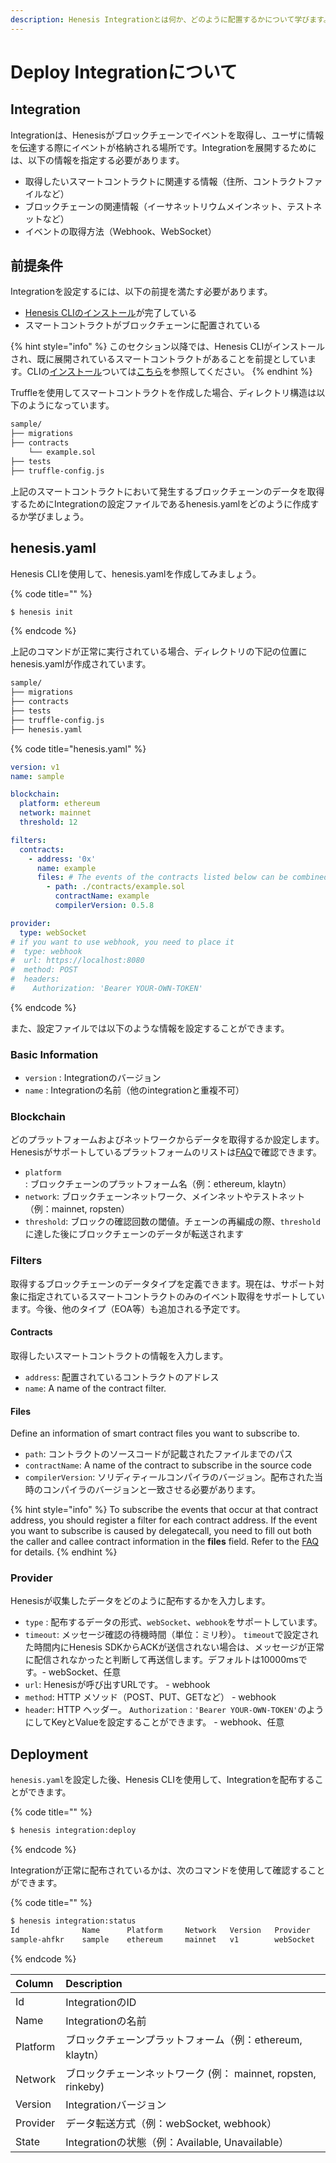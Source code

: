 ```yaml
---
description: Henesis Integrationとは何か、どのように配置するかについて学びます。
---
```


# Deploy Integrationについて

##  Integration

Integrationは、Henesisがブロックチェーンでイベントを取得し、ユーザに情報を伝達する際にイベントが格納される場所です。Integrationを展開するためには、以下の情報を指定する必要があります。

* 取得したいスマートコントラクトに関連する情報（住所、コントラクトファイルなど）
* ブロックチェーンの関連情報（イーサネットリウムメインネット、テストネットなど）
* イベントの取得方法（Webhook、WebSocket）

## 前提条件

Integrationを設定するには、以下の前提を満たす必要があります。

* [Henesis CLIのインストール](https://docs.henesis.io/v/ko/installation/henesis-cli)が完了している
* スマートコントラクトがブロックチェーンに配置されている

{% hint style="info" %}
このセクション以降では、Henesis CLIがインストールされ、既に展開されているスマートコントラクトがあることを前提としています。CLIの[インストール](https://docs.henesis.io/v/ko/installation/henesis-cli)ついては[こちら](https://docs.henesis.io/v/ko/installation/henesis-cli)を参照してください。
{% endhint %}

Truffleを使用してスマートコントラクトを作成した場合、ディレクトリ構造は以下のようになっています。

```bash
sample/
├── migrations
├── contracts
    └── example.sol
├── tests
├── truffle-config.js
```

上記のスマートコントラクトにおいて発生するブロックチェーンのデータを取得するためにIntegrationの設定ファイルであるhenesis.yamlをどのように作成するか学びましょう。

## henesis.yaml

Henesis CLIを使用して、henesis.yamlを作成してみましょう。

{% code title="" %}
```bash
$ henesis init
```
{% endcode %}

上記のコマンドが正常に実行されている場合、ディレクトリの下記の位置にhenesis.yamlが作成されています。

```bash
sample/
├── migrations
├── contracts
├── tests
├── truffle-config.js
├── henesis.yaml
```

{% code title="henesis.yaml" %}
```yaml
version: v1
name: sample

blockchain:
  platform: ethereum
  network: mainnet
  threshold: 12

filters:
  contracts:
    - address: '0x'
      name: example
      files: # The events of the contracts listed below can be combined together at this address.
        - path: ./contracts/example.sol
          contractName: example
          compilerVersion: 0.5.8

provider:
  type: webSocket
# if you want to use webhook, you need to place it
#  type: webhook
#  url: https://localhost:8080
#  method: POST
#  headers:
#    Authorization: 'Bearer YOUR-OWN-TOKEN'
```
{% endcode %}

また、設定ファイルでは以下のような情報を設定することができます。

### Basic Information

* `version` :  Integrationのバージョン
* `name` :  Integrationの名前（他のintegrationと重複不可）

### Blockchain

どのプラットフォームおよびネットワークからデータを取得するか設定します。 Henesisがサポートしているプラットフォームのリストは[FAQ](https://docs.henesis.io/v/ko/faq/supported-blockchains)で確認できます。

* `platform`: ブロックチェーンのプラットフォーム名（例：ethereum, klaytn）
* `network`: ブロックチェーンネットワーク、メインネットやテストネット（例：mainnet, ropsten）
* `threshold`: ブロックの確認回数の閾値。チェーンの再編成の際、`threshold`に達した後にブロックチェーンのデータが転送されます

### Filters

取得するブロックチェーンのデータタイプを定義できます。現在は、サポート対象に指定されているスマートコントラクトのみのイベント取得をサポートしています。今後、他のタイプ（EOA等）も追加される予定です。

#### Contracts

取得したいスマートコントラクトの情報を入力します。

* `address`: 配置されているコントラクトのアドレス
* `name`: A name of the contract filter.

#### Files

Define an information of smart contract files you want to subscribe to.

* `path`: コントラクトのソースコードが記載されたファイルまでのパス
* `contractName`: A name of the contract to subscribe in the source code
* `compilerVersion`: ソリディティールコンパイラのバージョン。配布された当時のコンパイラのバージョンと一致させる必要があります。

{% hint style="info" %}
To subscribe the events that occur at that contract address, you should register a filter for each contract address. If the event you want to subscribe is caused by delegatecall, you need to fill out both the caller and callee contract information in the **files** field. Refer to the [FAQ](https://docs.henesis.io/faq/delegatecall) for details.
{% endhint %}

### Provider

Henesisが収集したデータをどのように配布するかを入力します。

* `type` : 配布するデータの形式、`webSocket`、`webhook`をサポートしています。
* `timeout`: メッセージ確認の待機時間（単位：ミリ秒）。 `timeout`で設定された時間内にHenesis SDKからACKが送信されない場合は、メッセージが正常に配信されなかったと判断して再送信します。デフォルトは10000msです。- webSocket、任意
* `url`: Henesisが呼び出すURLです。 - webhook
* `method`: HTTP メソッド（POST、PUT、GETなど） - webhook
* `header`: HTTP ヘッダー。 `Authorization：'Bearer YOUR-OWN-TOKEN'`のようにしてKeyとValueを設定することができます。 - webhook、任意

## Deployment

`henesis.yaml`を設定した後、Henesis CLIを使用して、Integrationを配布することができます。

{% code title="" %}
```bash
$ henesis integration:deploy
```
{% endcode %}

Integrationが正常に配布されているかは、次のコマンドを使用して確認することができます。

{% code title="" %}
```bash
$ henesis integration:status
Id              Name      Platform     Network   Version   Provider     State      
sample-ahfkr    sample    ethereum     mainnet   v1        webSocket    Available  
```
{% endcode %}

| Column | Description |
| :--- | :--- |
| Id | IntegrationのID |
| Name | Integrationの名前 |
| Platform | ブロックチェーンプラットフォーム（例：ethereum, klaytn） |
| Network | ブロックチェーンネットワーク \(例： mainnet, ropsten, rinkeby\) |
| Version | Integrationバージョン |
| Provider | データ転送方式（例：webSocket, webhook） |
| State | Integrationの状態（例：Available, Unavailable） |



